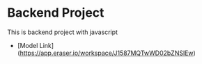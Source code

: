 # Backend Project

This is backend project with javascript
 - [Model Link] (https://app.eraser.io/workspace/J1587MQTwWD02bZNSlEw)